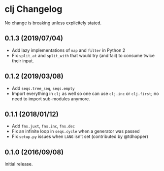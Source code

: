 # clj Changelog

No change is breaking unless explicitely stated.

## 0.1.3 (2019/07/04)

* Add lazy implementations of `map` and `filter` in Python 2
* Fix `split_at` and `split_with` that would try (and fail) to consume twice
  their input.

## 0.1.2 (2019/03/08)

* Add `seqs.tree_seq`, `seqs.empty`
* Import everything in `clj` as well so one can use `clj.inc` or `clj.first`;
  no need to import sub-modules anymore.

## 0.1.1 (2018/01/12)

* Add `fns.juxt`, `fns.inc`, `fns.dec`
* Fix an infinite loop in `seqs.cycle` when a generator was passed
* Fix `setup.py` issues when `LANG` isn’t set (contributed by @tdhopper)

## 0.1.0 (2016/09/08)

Initial release.
